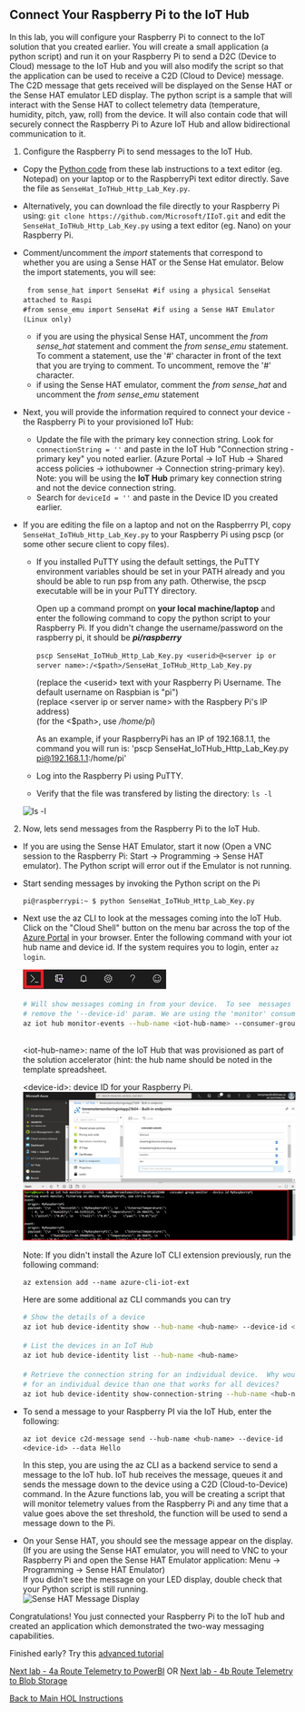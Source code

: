 ## Connect Your Raspberry Pi to the IoT Hub

In this lab, you will configure your Raspberry Pi to connect to the IoT solution that you created earlier. You will create a small application (a python script) and run it on your Raspberry Pi to send a D2C (Device to Cloud) message to the IoT Hub and you will also modify the script so that the application can be used to receive a C2D (Cloud to Device) message. The C2D message that gets received will be displayed on the Sense HAT or the Sense HAT emulator LED display. The python script is a sample that will interact with the Sense HAT to collect telemetry data (temperature, humidity, pitch, yaw, roll) from the device. It will also contain code that will securely connect the Raspberry Pi to Azure IoT Hub and allow bidirectional communication to it. 

1. Configure the Raspberry Pi to send messages to the IoT Hub.
  - Copy the [Python code](/HOL/IOTHubPiHackathon/SenseHat_IoTHub_Http_Lab_Key.py) from these lab instructions to a text editor (eg. Notepad) on your laptop or to the RaspberryPi text editor directly. Save the file as ```SenseHat_IoTHub_Http_Lab_Key.py```.
  - Alternatively, you can download the file directly to your Raspberry Pi using: ```git clone https://github.com/Microsoft/IIoT.git``` and edit the ```SenseHat_IoTHub_Http_Lab_Key.py``` using a text editor (eg. Nano) on your Raspberry Pi.
  - Comment/uncomment the *import* statements that correspond to whether you are using a Sense HAT or the Sense Hat emulator. 
     Below the import statements, you will see:
     
     ``` from sense_hat import SenseHat #if using a physical SenseHat attached to Raspi``` <br/>
     ``` #from sense_emu import SenseHat #if using a Sense HAT Emulator (Linux only) ```
         
     - if you are using the physical Sense HAT, uncomment the *from sense_hat* statement and comment the *from sense_emu* statement. To comment a statement, use the '#' character in front of the text that you are trying to comment. To uncomment, remove the '#' character. 
     - if using the Sense HAT emulator, comment the *from sense_hat* and uncomment the *from sense_emu* statement

  - Next, you will provide the information required to connect your device - the Raspberry Pi to your provisioned IoT Hub:
    - Update the file with the primary key connection string. Look for ```connectionString = ''``` and paste in the IoT Hub "Connection string - primary key" you noted earlier. (Azure Portal -> IoT Hub -> Shared access policies -> iothubowner -> Connection string-primary key).<BR>
    Note: you will be using the **IoT Hub** primary key connection string and not the device connection string. 
    - Search for ```deviceId = ''``` and paste in the Device ID you created earlier.
  - If you are editing the file on a laptop and not on the Raspberrry PI, copy ```SenseHat_IoTHub_Http_Lab_Key.py``` to your Raspberry Pi using pscp (or some other secure client to copy files). 
    - If you installed PuTTY using the default settings, the PuTTY environment variables should be set in your PATH already and you should be able to run psp from any path. Otherwise, the pscp executable will be in your PuTTY directory. <br/>
    
      Open up a command prompt on **your local machine/laptop** and enter the following command to copy the python script to your Raspberry Pi. If you didn't change the username/password on the raspberry pi, it should be ***pi/raspberry*** <br/>

      `pscp SenseHat_IoTHub_Http_Lab_Key.py <userid>@<server ip or server name>:/<$path>/SenseHat_IoTHub_Http_Lab_Key.py`

      (replace the \<userid\> text with your Raspberry Pi Username. The default username on Raspbian is "pi") <BR>
      (replace \<server ip or server name\> with the Raspbery Pi's IP address) <BR>
      (for the \<$path\>, use */home/pi*)  <BR>

      As an example, if your RaspberryPi has an IP of 192.168.1.1, the command you will run is: 
'pscp SenseHat_IoTHub_Http_Lab_Key.py pi@192.168.1.1:/home/pi'

    - Log into the Raspberry Pi using PuTTY.
    - Verify that the file was transfered by listing the directory: `ls -l`
  
     ![ls -l](/HOL/IOTHubPiHackathon/images/ListFiles.jpg)
  
2.  Now, lets send messages from the Raspberry Pi to the IoT Hub.
  - If you are using the Sense HAT Emulator, start it now (Open a VNC session to the Raspberry Pi: Start -> Programming -> Sense HAT emulator). The Python script will error out if the Emulator is not running. 
  - Start sending messages by invoking the Python script on the Pi <br/>
      ```
      pi@raspberrypi:~ $ python SenseHat_IoTHub_Http_Lab_Key.py
      ```
  
  - Next use the az CLI to look at the messages coming into the IoT Hub.  Click on the "Cloud Shell" button on the menu bar across the top of the [Azure Portal](http://portal.azure.com) in your browser.  Enter the following command with your  iot hub name and device id. If the system requires you to login, enter ```az login```.
  
    ![Cloud Shell](/HOL/IOTHubPiHackathon/images/AzureToolBar.JPG)

    ```bash
    # Will show messages coming in from your device.  To see  messages coming in from all devices, 
    # remove the '--device-id' param. We are using the 'monitor' consumer group that we created earlier in this lab
    az iot hub monitor-events --hub-name <iot-hub-name> --consumer-group monitor --device-id <device-id>
    ```
    <BR>
    &lt;iot-hub-name&gt;: name of the IoT Hub that was provisioned as part of the solution accelerator (hint: the hub name should be noted in the template spreadsheet.
  
     &lt;device-id&gt;: device ID for your Raspberry Pi.
       <BR>
    ![Monitor Device](/HOL/IOTHubPiHackathon/images/MonitorDevice.PNG)

    Note: If you didn't install the Azure IoT CLI extension previously, run the following command:
    ```
    az extension add --name azure-cli-iot-ext
    ```
    Here are some additional az CLI commands you can try
    
    ```bash
    # Show the details of a device
    az iot hub device-identity show --hub-name <hub-name> --device-id <device-id>

    # List the devices in an IoT Hub
    az iot hub device-identity list --hub-name <hub-name>

    # Retrieve the connection string for an individual device.  Why would it be better to use a connection string
    # for an individual device than one that works for all devices?
    az iot hub device-identity show-connection-string --hub-name <hub-name> --device-id <device-id>
    ```
  - To send a message to your Raspberry PI via the IoT Hub, enter the following:  
      ```
      az iot device c2d-message send --hub-name <hub-name> --device-id <device-id> --data Hello
      ```  
      In this step, you are using the az CLI as a backend service to send a message to the IoT hub. IoT hub receives the message, queues it and sends the message down to the device using a C2D (Cloud-to-Device) command. In the Azure functions lab, you will be creating a script that will monitor telemetry values from the Raspberry Pi and any time that a value goes above the set threshold, the function will be used to send a message down to the Pi. 
  
- On your Sense HAT, you should see the message appear on the display. (If you are using the Sense HAT emulator, you will need to VNC to your Raspberry Pi and open the Sense HAT Emulator application: Menu -> Programming -> Sense HAT Emulator) <br />
If you didn't see the message on your LED display, double check that your Python script is still running.  
    ![Sense HAT Message Display](/HOL/IOTHubPiHackathon/images/SenseMsgDisplay.jpg)
  

Congratulations! You just connected your Raspberry Pi to the IoT hub and created an application which demonstrated the two-way messaging capabilities. 
<!--
## Hands-On assignment.  

In this assignment, you will use your Python skills to alter the code to send the following additional sensor telemetry to the IoT Hub in JSON format:
  - Pitch
  - Yaw
  - Roll
  - Humidity
  - Temperature

### Tips: 
- You can refer to the [Sense Hat API](https://pythonhosted.org/sense-hat/api/) for information on how to update the code to send other telemetry to IoT Hub from the Sense HAT. 

- Update the ```SenseHat_IoTHub_Http_Lab_Key.py``` code to send multiple telemetry data points (e.g. Yaw, Pitch, Roll, or Temperature, Pressure, Humidity) in a single JSON-formatted message to IoT Hub. See [sample_payload.json] (/HOL/IoTHubPiHackathon/blob/master/sample_payload.json) for an example of the type of message to be sent. 
<p align="center">
  <img src="/HOL/IOTHubPiHackathon/images/DeviceExplorer-ReceiveEvents.jpg" width="50%" height="50%" /> 
</p>
   
- Once you have updated and run your code, go to the remote monitoring pre-configured solution dashboard and take a look at the new telemetry data points that are being plotted on the Telemetry History chart. 
-->
<!--
The finished script for this assignnment can be found [here](https://github.com/Microsoft/IIoT/IoTHubPiHackathon/blob/master/SenseHat_IoTHub_Http_Lab_Key.py).  If you use this script, remember to update the file with your IoT Hub connection string and the Device Id. 
-->

Finished early?  Try this [advanced tutorial](/HOL/IOTHubPiHackathon/3/Advanced.md)


[Next lab - 4a Route Telemetry to PowerBI](/HOL/IOTHubPiHackathon/StreamAnalytics)
OR
[Next lab - 4b Route Telemetry to Blob Storage](/HOL/IOTHubPiHackathon/BlobStorage)

[Back to Main HOL Instructions](/HOL/IOTHubPiHackathon/README.md)
